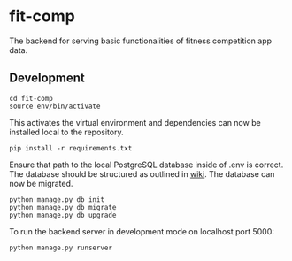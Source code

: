 # fit-comp

The backend for serving basic functionalities of fitness competition app data.

## Development

```
cd fit-comp
source env/bin/activate
```

This activates the virtual environment and dependencies can now be installed local to the repository.

```
pip install -r requirements.txt
```

Ensure that path to the local PostgreSQL database inside of .env is correct. The database should be structured as outlined in [wiki](https://github.com/dordep19/fit-comp-backend/wiki/Database). The database can now be migrated.

```
python manage.py db init
python manage.py db migrate
python manage.py db upgrade
```

To run the backend server in development mode on localhost port 5000:

```
python manage.py runserver
```
